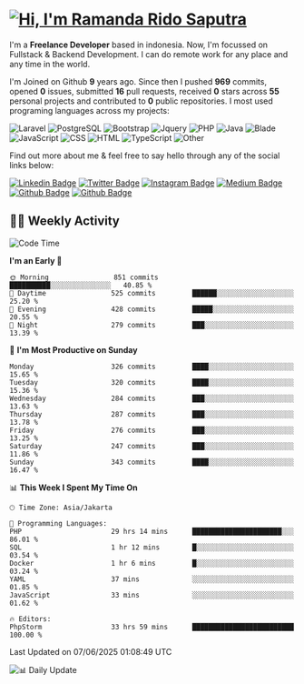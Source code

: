 # [![Hi, I'm Ramanda Rido Saputra](https://readme-typing-svg.herokuapp.com?size=24&vCenter=true&lines=%F0%9F%91%8B+Hi%2C+I'm+Ramanda+Rido+Saputra+;%F0%9F%92%BB+Fullstack+Web+Developer+)](https://git.io/typing-svg)

I'm a **Freelance Developer** based in indonesia. Now, I'm focussed on Fullstack & Backend Development. I can do remote work for any place and any time in the world.

I'm Joined on Github **9** years ago. Since then I pushed **969** commits, opened **0** issues, submitted **16** pull requests, received **0** stars across **55** personal projects and contributed to **0** public repositories.
I most used programing languages across my projects:

![Laravel](https://img.shields.io/badge/Laravel-FF2D20?flat&logo=laravel&logoColor=white)
![PostgreSQL](https://img.shields.io/badge/PostgreSQL-316192?flat&logo=postgresql&logoColor=white)
![Bootstrap](https://img.shields.io/badge/Bootstrap-563D7C?flat&logo=bootstrap&logoColor=white)
![Jquery](https://img.shields.io/badge/jQuery-0769AD?flat&logo=jquery&logoColor=white)
![PHP](https://img.shields.io/badge/-PHP-%234F5D95?style=flat&logo=PHP&logoColor=white)
![Java](https://img.shields.io/badge/-Java-%23b07219?style=flat&logo=Java&logoColor=white)
![Blade](https://img.shields.io/badge/-Blade-%23f7523f?style=flat&logo=Blade&logoColor=white)
![JavaScript](https://img.shields.io/badge/-JavaScript-%23f1e05a?style=flat&logo=JavaScript&logoColor=white)
![CSS](https://img.shields.io/badge/-CSS-%23663399?style=flat&logo=CSS&logoColor=white)
![HTML](https://img.shields.io/badge/-HTML-%23e34c26?style=flat&logo=HTML&logoColor=white)
![TypeScript](https://img.shields.io/badge/-TypeScript-%233178c6?style=flat&logo=TypeScript&logoColor=white)
![Other](https://img.shields.io/badge/-Other-%23ededed?style=flat&logo=Other&logoColor=white)

Find out more about me & feel free to say hello through any of the social links below:

[![Linkedin Badge](https://img.shields.io/badge/-ramandaaridogh-blue?style=flat&logo=Linkedin&logoColor=white&link=https://www.linkedin.com/in/ramanda-rido-saputra/)](https://www.linkedin.com/in/ramanda-rido-saputra/)
[![Twitter Badge](https://img.shields.io/badge/-ramandaaridogh-%231DA1F2.svg?style=flat&logo=twitter&logoColor=white&link=https://www.twitter.com/ramandaaridogh)](https://www.twitter.com/ramandaaridogh/)
[![Instagram Badge](https://img.shields.io/badge/-ramandaaridogh-purple?style=flat&logo=instagram&logoColor=white&link=https://instagram.com/ramandaaridogh_/)](https://instagram.com/ramandaaridogh_)
[![Medium Badge](https://img.shields.io/badge/-@ramandaaridogh-%2312100E.svg?style=flat&logo=Medium&logoColor=white&link=https://medium.com/@ramandaaridogh/)](https://medium.com/@ramandaaridogh)
[![Github Badge](https://img.shields.io/badge/-@ramandaaridogh-100000.svg?style=flat&logo=github&logoColor=white&link=https://github.com/ramandaaridogh)](https://github.com/ramandaaridogh)
[![Github Badge](https://img.shields.io/badge/-@mxcode-100000.svg?style=flat&logo=github&logoColor=white&link=https://github.com/ramanda-mxcode)](https://github.com/ramanda-mxcode)

## 👨‍💻 Weekly Activity
<!--START_SECTION:waka-->
![Code Time](http://img.shields.io/badge/Code%20Time-1%2C226%20hrs%2046%20mins-blue)

**I'm an Early 🐤** 

```text
🌞 Morning                851 commits         ██████████░░░░░░░░░░░░░░░   40.85 % 
🌆 Daytime                525 commits         ██████░░░░░░░░░░░░░░░░░░░   25.20 % 
🌃 Evening                428 commits         █████░░░░░░░░░░░░░░░░░░░░   20.55 % 
🌙 Night                  279 commits         ███░░░░░░░░░░░░░░░░░░░░░░   13.39 % 
```
📅 **I'm Most Productive on Sunday** 

```text
Monday                   326 commits         ████░░░░░░░░░░░░░░░░░░░░░   15.65 % 
Tuesday                  320 commits         ████░░░░░░░░░░░░░░░░░░░░░   15.36 % 
Wednesday                284 commits         ███░░░░░░░░░░░░░░░░░░░░░░   13.63 % 
Thursday                 287 commits         ███░░░░░░░░░░░░░░░░░░░░░░   13.78 % 
Friday                   276 commits         ███░░░░░░░░░░░░░░░░░░░░░░   13.25 % 
Saturday                 247 commits         ███░░░░░░░░░░░░░░░░░░░░░░   11.86 % 
Sunday                   343 commits         ████░░░░░░░░░░░░░░░░░░░░░   16.47 % 
```


📊 **This Week I Spent My Time On** 

```text
🕑︎ Time Zone: Asia/Jakarta

💬 Programming Languages: 
PHP                      29 hrs 14 mins      ██████████████████████░░░   86.01 % 
SQL                      1 hr 12 mins        █░░░░░░░░░░░░░░░░░░░░░░░░   03.54 % 
Docker                   1 hr 6 mins         █░░░░░░░░░░░░░░░░░░░░░░░░   03.24 % 
YAML                     37 mins             ░░░░░░░░░░░░░░░░░░░░░░░░░   01.85 % 
JavaScript               33 mins             ░░░░░░░░░░░░░░░░░░░░░░░░░   01.62 % 

🔥 Editors: 
PhpStorm                 33 hrs 59 mins      █████████████████████████   100.00 % 
```


 Last Updated on 07/06/2025 01:08:49 UTC
<!--END_SECTION:waka-->

![📊 Daily Update](https://github.com/ramandaaridogh/ramandaaridogh/actions/workflows/update-activity.yml/badge.svg)
